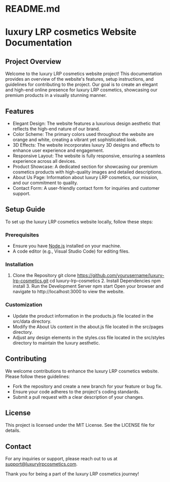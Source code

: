 # README.md

# luxury LRP cosmetics Website Documentation

## Project Overview
Welcome to the luxury LRP cosmetics website project! This documentation provides an overview of the website's features, setup instructions, and guidelines for contributing to the project. Our goal is to create an elegant and high-end online presence for luxury LRP cosmetics, showcasing our premium products in a visually stunning manner.

## Features
- Elegant Design: The website features a luxurious design aesthetic that reflects the high-end nature of our brand.
- Color Scheme: The primary colors used throughout the website are orange and white, creating a vibrant yet sophisticated look.
- 3D Effects: The website incorporates luxury 3D designs and effects to enhance user experience and engagement.
- Responsive Layout: The website is fully responsive, ensuring a seamless experience across all devices.
- Product Showcase: A dedicated section for showcasing our premium cosmetics products with high-quality images and detailed descriptions.
- About Us Page: Information about luxury LRP cosmetics, our mission, and our commitment to quality.
- Contact Form: A user-friendly contact form for inquiries and customer support.

## Setup Guide
To set up the luxury LRP cosmetics website locally, follow these steps:

### Prerequisites
- Ensure you have [Node.js](https://nodejs.org/) installed on your machine.
- A code editor (e.g., Visual Studio Code) for editing files.

### Installation
1. Clone the Repository
   git clone https://github.com/yourusername/luxury-lrp-cosmetics.git
   cd luxury-lrp-cosmetics
   2. Install Dependencies
   npm install
   3. Run the Development Server
   npm start
   Open your browser and navigate to http://localhost:3000 to view the website.

### Customization
- Update the product information in the products.js file located in the src/data directory.
- Modify the About Us content in the about.js file located in the src/pages directory.
- Adjust any design elements in the styles.css file located in the src/styles directory to maintain the luxury aesthetic.

## Contributing
We welcome contributions to enhance the luxury LRP cosmetics website. Please follow these guidelines:
- Fork the repository and create a new branch for your feature or bug fix.
- Ensure your code adheres to the project's coding standards.
- Submit a pull request with a clear description of your changes.

## License
This project is licensed under the MIT License. See the LICENSE file for details.

## Contact
For any inquiries or support, please reach out to us at support@luxurylrpcosmetics.com.

Thank you for being a part of the luxury LRP cosmetics journey!
